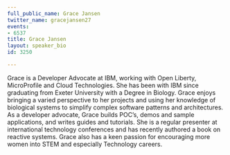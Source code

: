 ```yaml
---
full_public_name: Grace Jansen
twitter_name: gracejansen27
events:
- 6537
title: Grace Jansen
layout: speaker_bio
id: 3250

---
```

Grace is a Developer Advocate at IBM, working with Open Liberty, MicroProfile and Cloud Technologies. She has been with IBM since graduating from Exeter University with a Degree in Biology. Grace enjoys bringing a varied perspective to her projects and using her knowledge of biological systems to simplify complex software patterns and architectures. As a developer advocate, Grace builds POC’s, demos and sample applications, and writes guides and tutorials. She is a regular presenter at international technology conferences and has recently authored a book on reactive systems. Grace also has a keen passion for encouraging more women into STEM and especially Technology careers.